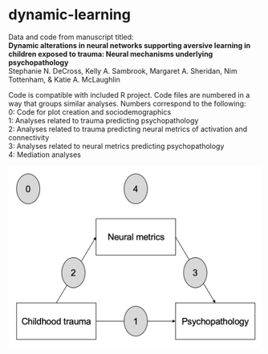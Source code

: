 # dynamic-learning
Data and code from manuscript titled:    
**Dynamic alterations in neural networks supporting aversive learning in children exposed to trauma: Neural mechanisms underlying psychopathology**  
Stephanie N. DeCross, Kelly A. Sambrook, Margaret A. Sheridan, Nim Tottenham, & Katie A. McLaughlin  

Code is compatible with included R project. Code files are numbered in a way that groups similar analyses. Numbers correspond to the following:  
0: Code for plot creation and sociodemographics  
1: Analyses related to trauma predicting psychopathology  
2: Analyses related to trauma predicting neural metrics of activation and connectivity  
3: Analyses related to neural metrics predicting psychopathology  
4: Mediation analyses  

![plot](./ReadMe.png)
